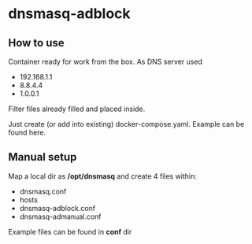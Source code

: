 # dnsmasq-adblock
## How to use
Container ready for work from the box. As DNS server used 
* 192.168.1.1 
* 8.8.4.4
* 1.0.0.1

Filter files already filled and placed inside.

Just create (or add into existing) docker-compose.yaml. Example can be found here.

## Manual setup
Map a local dir as **/opt/dnsmasq** and create 4 files within:
* dnsmasq.conf
* hosts
* dnsmasq-adblock.conf
* dnsmasq-admanual.conf

Example files can be found in **conf** dir
